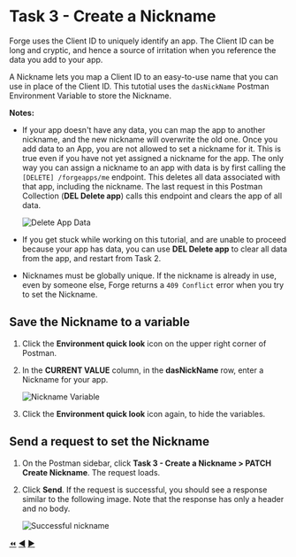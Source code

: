 # Task 3 - Create a Nickname

Forge uses the Client ID to uniquely identify an app. The Client ID can be long and cryptic, and hence a source of irritation when you reference the data you add to your app.

A Nickname lets you map a Client ID to an easy-to-use name that you can use in place of the Client ID. This tutotial uses the `dasNickName` Postman Environment Variable to store the Nickname.

**Notes:**

- If your app doesn't have any data, you can map the app to another nickname, and the new nickname will overwrite the old one. Once you add data to an App, you are not allowed to set a nickname for it. This is true even if you have not yet assigned a nickname for the app. The only way you can assign a nickname to an app with data is by first calling the `[DELETE] /forgeapps/me` endpoint. This deletes all data associated with that app, including the nickname. The last request in this Postman Collection (**DEL Delete app**) calls this endpoint and clears the app of all data.

    ![Delete App Data](../images/task3-delete_forge_app.png "Delete app")

- If you get stuck while working on this tutorial, and are unable to proceed because your app has data, you can use **DEL Delete app** to clear all data from the app, and restart from Task 2.


- Nicknames must be globally unique.  If the nickname is already in use, even by someone else, Forge returns a `409 Conflict` error when you try to set the Nickname. 

## Save the Nickname to a variable

1. Click the **Environment quick look** icon on the upper right corner of Postman.

2. In the **CURRENT VALUE** column, in the **dasNickName** row, enter a Nickname for your app.

   ![Nickname Variable](../images/task3-environment_variables_grid.png "Nickname Variable")


3. Click the **Environment quick look** icon again, to hide the variables.

## Send a request to set the Nickname

1. On the Postman sidebar, click **Task 3 - Create a Nickname > PATCH Create Nickname**. The request loads.

2. Click  **Send**. If the request is successful, you should see a response similar to the following image. Note that the response has only a header and no body.

    ![Successful nickname](../images/task3-successfull.png "Successful Nickname")

[:rewind:](../readme.md "readme.md") [:arrow_backward:](task-2.md "Previous task") [:arrow_forward:](task-4.md "Next task")
